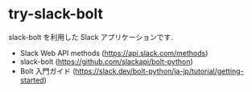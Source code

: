 # try-slack-bolt

slack-bolt を利用した Slack アプリケーションです.

 * Slack Web API methods (https://api.slack.com/methods)
 * slack-bolt (https://github.com/slackapi/bolt-python)
 * Bolt 入門ガイド (https://slack.dev/bolt-python/ja-jp/tutorial/getting-started)

